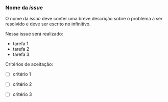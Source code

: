 
### Nome da *issue*

O nome da *issue* deve conter uma breve descrição sobre o problema a ser resolvido e deve ser escrito no infinitivo.

Nessa issue será realizado:
- tarefa 1
- tarefa 2
- tarefa 3

Critérios de aceitação:
- [ ] critério 1
- [ ] critério 2
- [ ] critério 3


